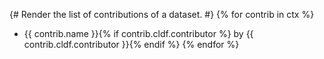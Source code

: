 {# 
 Render the list of contributions of a dataset.
 #}
{% for contrib in ctx %}
- {{ contrib.name }}{% if contrib.cldf.contributor %} by {{ contrib.cldf.contributor }}{% endif %}
{% endfor %}